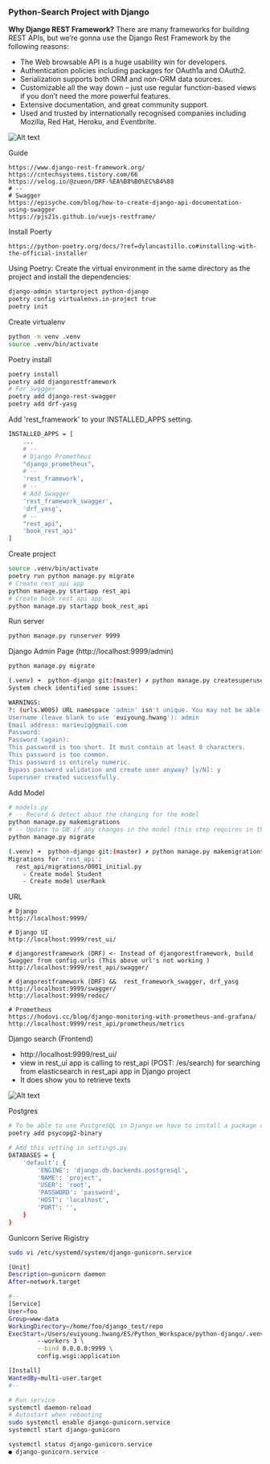 ### Python-Search Project with Django

__Why Django REST Framework?__
There are many frameworks for building REST APIs, but we’re gonna use the Django Rest Framework by the following reasons:
- The Web browsable API is a huge usability win for developers.
- Authentication policies including packages for OAuth1a and OAuth2.
- Serialization supports both ORM and non-ORM data sources.
- Customizable all the way down – just use regular function-based views if you don’t need the more powerful features.
- Extensive documentation, and great community support.
- Used and trusted by internationally recognised companies including Mozilla, Red Hat, Heroku, and Eventbrite.

![Alt text](./screenshots/Django-RESTAPI-Architecture.png)

Guide
```
https://www.django-rest-framework.org/
https://cntechsystems.tistory.com/66
https://velog.io/@zueon/DRF-%EA%B8%B0%EC%B4%88
# --
# Swagger
https://episyche.com/blog/how-to-create-django-api-documentation-using-swagger
https://pjs21s.github.io/vuejs-restframe/
```


Install Poerty
```
https://python-poetry.org/docs/?ref=dylancastillo.co#installing-with-the-official-installer
```

Using Poetry: Create the virtual environment in the same directory as the project and install the dependencies:
```bash
django-admin startproject python-django
poetry config virtualenvs.in-project true
poetry init
```


Create virtualenv
```bash
python -m venv .venv
source .venv/bin/activate
```


Poetry install
```bash
poetry install
poetry add djangorestframework
# For Swqgger
poetry add django-rest-swagger
poetry add drf-yasg
```

Add 'rest_framework' to your INSTALLED_APPS setting.
```bash
INSTALLED_APPS = [
    ...
    # --
    # Django Prometheus
    "django_prometheus",
    # --
    'rest_framework',
    # --
    # Add Swagger
    'rest_framework_swagger',
    'drf_yasg',
    # --
    "rest_api",
    'book_rest_api'		 
]
```

Create project
```bash
source .venv/bin/activate
poetry run python manage.py migrate 
# Create rest_api app
python manage.py startapp rest_api
# Create book rest_api app
python manage.py startapp book_rest_api
```

Run server
```bash
python manage.py runserver 9999
```

Django Admin Page (http://localhost:9999/admin)
```bash
python manage.py migrate

(.venv) ➜  python-django git:(master) ✗ python manage.py createsuperuser
System check identified some issues:

WARNINGS:
?: (urls.W005) URL namespace 'admin' isn't unique. You may not be able to reverse all URLs in this namespace
Username (leave blank to use 'euiyoung.hwang'): admin
Email address: marieuig@gmail.com
Password: 
Password (again): 
This password is too short. It must contain at least 8 characters.
This password is too common.
This password is entirely numeric.
Bypass password validation and create user anyway? [y/N]: y
Superuser created successfully.
```

Add Model
```bash
# models.py
# -- Record & detect about the changing for the model
python manage.py makemigrations
# -- Update to DB if any changes in the model (this step requires in the Django)
python manage.py migrate

(.venv) ➜  python-django git:(master) ✗ python manage.py makemigrations
Migrations for 'rest_api':
  rest_api/migrations/0001_initial.py
    - Create model Student
    - Create model userRank
```


URL
```http
# Django
http://localhost:9999/

# Django UI
http://localhost:9999/rest_ui/

# djangorestframework (DRF) <- Instead of djangorestframework, build Swagger from config.urls (This above url's not working )
http://localhost:9999/rest_api/swagger/

# djangorestframework (DRF) &&  rest_framework_swagger, drf_yasg
http://localhost:9999/swagger/
http://localhost:9999/redoc/

# Prometheus
https://hodovi.cc/blog/django-monitoring-with-prometheus-and-grafana/
http://localhost:9999/rest_api/prometheus/metrics
```

Django search (Frontend)
- http://localhost:9999/rest_ui/
- view in rest_ui app is calling to rest_api (POST: /es/search) for searching from elasticsearch in rest_api app in Django project
- It does show you to retrieve texts

![Alt text](./screenshots/Django-rest_ui-search.png)

Postgres
```bash
# To be able to use PostgreSQL in Django we have to install a package called psycopg2.
poetry add psycopg2-binary

# Add this setting in settings.py
DATABASES = {
    'default': {
        'ENGINE': 'django.db.backends.postgresql',
        'NAME': 'project',
        'USER': 'root',
        'PASSWORD': 'password',
        'HOST': 'localhost',
        'PORT': '',
    }
}
```

Gunicorn Serive Rigistry
```bash
sudo vi /etc/systemd/system/django-gunicorn.service

[Unit]
Description=gunicorn daemon
After=network.target

#--
[Service]
User=foo
Group=www-data
WorkingDirectory=/home/foo/django_test/repo
ExecStart=/Users/euiyoung.hwang/ES/Python_Workspace/python-django/.venv/bin/gunicorn \
        --workers 3 \
        --bind 0.0.0.0:9999 \
        config.wsgi:application

[Install]
WantedBy=multi-user.target
#--

# Run service
systemctl daemon-reload
# Autostart when rebooting
sudo systemctl enable django-gunicorn.service
systemctl start django-gunicorn

systemctl status django-gunicorn.service
● django-gunicorn.service - 
```